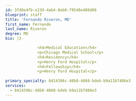 ```yaml
---
id: 3fd8e4fb-e239-4ab4-8eb0-79548e480d08
blueprint: staff
title: 'Fernando Riveron, MD'
first_name: Fernando
last_name: Riveron
degree: MD
bio: |2-

              <h4>Medical Education</h4>
              <p>Chicago Medical School</p>
              <h4>Residency</h4>
              <p>Henry Ford Hospital</p>
              <h4>Fellowship</h4>
              <p>Henry Ford Hospital</p>
          
primary_specialty: 8414396c-48b8-4868-bdeb-b9a11b7486e3
services:
  - 8414396c-48b8-4868-bdeb-b9a11b7486e3
---
```

